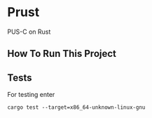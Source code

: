 # Prust
PUS-C on Rust

## How To Run This Project

## Tests
For testing enter
```
cargo test --target=x86_64-unknown-linux-gnu
```